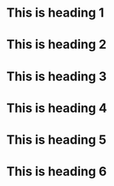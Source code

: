 #  This is heading 1
#  This is heading 2
#  This is heading 3
#  This is heading 4
#  This is heading 5
#  This is heading 6
